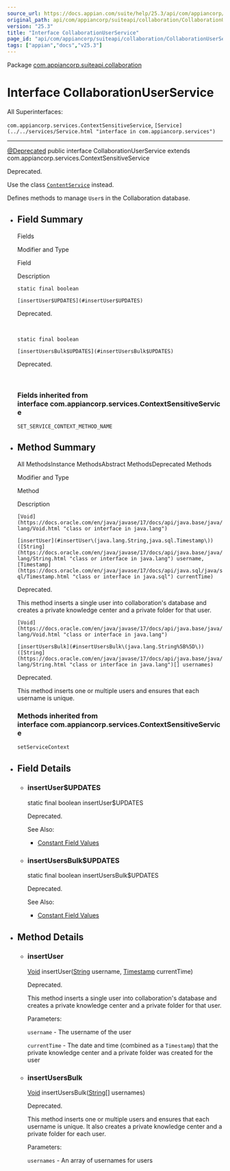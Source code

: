 ```yaml
---
source_url: https://docs.appian.com/suite/help/25.3/api/com/appiancorp/suiteapi/collaboration/CollaborationUserService.html
original_path: api/com/appiancorp/suiteapi/collaboration/CollaborationUserService.html
version: "25.3"
title: "Interface CollaborationUserService"
page_id: "api/com/appiancorp/suiteapi/collaboration/CollaborationUserService"
tags: ["appian","docs","v25.3"]
---
```



Package [com.appiancorp.suiteapi.collaboration](package-summary.html)

# Interface CollaborationUserService

All Superinterfaces:

`com.appiancorp.services.ContextSensitiveService`, `[Service](../../services/Service.html "interface in com.appiancorp.services")`

* * *

[@Deprecated](https://docs.oracle.com/en/java/javase/17/docs/api/java.base/java/lang/Deprecated.html "class or interface in java.lang") public interface CollaborationUserService extends com.appiancorp.services.ContextSensitiveService

Deprecated.

Use the class [`ContentService`](../content/ContentService.html "interface in com.appiancorp.suiteapi.content") instead.

Defines methods to manage `User`s in the Collaboration database.

-   ## Field Summary

    Fields

    Modifier and Type

    Field

    Description

    `static final boolean`

    `[insertUser$UPDATES](#insertUser$UPDATES)`

    Deprecated.

     

    `static final boolean`

    `[insertUsersBulk$UPDATES](#insertUsersBulk$UPDATES)`

    Deprecated.

     

    ### Fields inherited from interface com.appiancorp.services.ContextSensitiveService

    `SET_SERVICE_CONTEXT_METHOD_NAME`

-   ## Method Summary

    All MethodsInstance MethodsAbstract MethodsDeprecated Methods

    Modifier and Type

    Method

    Description

    `[Void](https://docs.oracle.com/en/java/javase/17/docs/api/java.base/java/lang/Void.html "class or interface in java.lang")`

    `[insertUser](#insertUser\(java.lang.String,java.sql.Timestamp\))([String](https://docs.oracle.com/en/java/javase/17/docs/api/java.base/java/lang/String.html "class or interface in java.lang") username, [Timestamp](https://docs.oracle.com/en/java/javase/17/docs/api/java.sql/java/sql/Timestamp.html "class or interface in java.sql") currentTime)`

    Deprecated.

    This method inserts a single user into collaboration's database and creates a private knowledge center and a private folder for that user.

    `[Void](https://docs.oracle.com/en/java/javase/17/docs/api/java.base/java/lang/Void.html "class or interface in java.lang")`

    `[insertUsersBulk](#insertUsersBulk\(java.lang.String%5B%5D\))([String](https://docs.oracle.com/en/java/javase/17/docs/api/java.base/java/lang/String.html "class or interface in java.lang")[] usernames)`

    Deprecated.

    This method inserts one or multiple users and ensures that each username is unique.

    ### Methods inherited from interface com.appiancorp.services.ContextSensitiveService

    `setServiceContext`

-   ## Field Details

    -   ### insertUser$UPDATES

        static final boolean insertUser$UPDATES

        Deprecated.

        See Also:

        -   [Constant Field Values](../../../../constant-values.html#com.appiancorp.suiteapi.collaboration.CollaborationUserService.insertUser$UPDATES)

    -   ### insertUsersBulk$UPDATES

        static final boolean insertUsersBulk$UPDATES

        Deprecated.

        See Also:

        -   [Constant Field Values](../../../../constant-values.html#com.appiancorp.suiteapi.collaboration.CollaborationUserService.insertUsersBulk$UPDATES)

-   ## Method Details

    -   ### insertUser

        [Void](https://docs.oracle.com/en/java/javase/17/docs/api/java.base/java/lang/Void.html "class or interface in java.lang") insertUser([String](https://docs.oracle.com/en/java/javase/17/docs/api/java.base/java/lang/String.html "class or interface in java.lang") username, [Timestamp](https://docs.oracle.com/en/java/javase/17/docs/api/java.sql/java/sql/Timestamp.html "class or interface in java.sql") currentTime)

        Deprecated.

        This method inserts a single user into collaboration's database and creates a private knowledge center and a private folder for that user.

        Parameters:

        `username` - The username of the user

        `currentTime` - The date and time (combined as a `Timestamp`) that the private knowledge center and a private folder was created for the user

    -   ### insertUsersBulk

        [Void](https://docs.oracle.com/en/java/javase/17/docs/api/java.base/java/lang/Void.html "class or interface in java.lang") insertUsersBulk([String](https://docs.oracle.com/en/java/javase/17/docs/api/java.base/java/lang/String.html "class or interface in java.lang")\[\] usernames)

        Deprecated.

        This method inserts one or multiple users and ensures that each username is unique. It also creates a private knowledge center and a private folder for each user.

        Parameters:

        `usernames` - An array of usernames for users